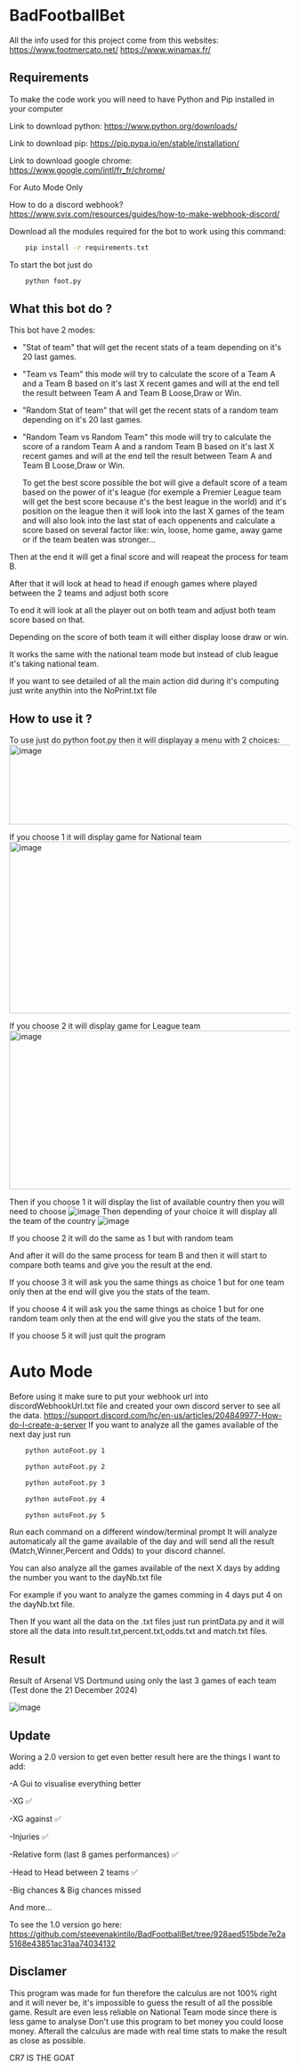 
# BadFootballBet

All the info used for this project come from this websites: https://www.footmercato.net/ https://www.winamax.fr/

## Requirements
To make the code work you will need to have Python and Pip installed in your computer

Link to download python: https://www.python.org/downloads/

Link to download pip: https://pip.pypa.io/en/stable/installation/

Link to download google chrome: https://www.google.com/intl/fr_fr/chrome/ 

For Auto Mode Only 

How to do a discord webhook? https://www.svix.com/resources/guides/how-to-make-webhook-discord/

Download all the modules required for the bot to work using this command:

```bash
    pip install -r requirements.txt
```

To start the bot just do

```bash
    python foot.py
```

## What this bot do ?

This bot have 2 modes: 
- "Stat of team" that will get the recent stats of a team depending on it's 20 last games.
- "Team vs Team" this mode will try to calculate the score of a Team A and a Team B based on it's last X recent games and will at the end tell the result between Team A and Team B Loose,Draw or Win.
- "Random Stat of team" that will get the recent stats of a random team depending on it's 20 last games.
- "Random Team vs Random Team" this mode will try to calculate the score of a random Team A and a random Team B based on it's last X recent games and will at the end tell the result between Team A and Team B Loose,Draw or Win.

  To get the best score possible the bot will give a default score of a team based on the power of it's league (for exemple a Premier League team will get the best score because it's the best league in the world) and it's position on the league then it will look into the last X games of the team and will also look into the last stat of each oppenents and calculate a score based on several factor like: win, loose, home game, away game or if the team beaten was stronger...

Then at the end it will get a final score and will reapeat the process for team B.

After that it will look at head to head if enough games where played between the 2 teams and adjust both score

To end it will look at all the player out on both team and adjust both team score based on that.

Depending on the score of both team it will either display loose draw or win.

It works the same with the national team mode but instead of club league it's taking national team.

If you want to see detailed of all the main action did during it's computing just write anythin into the NoPrint.txt file

## How to use it ?

To use just do python foot.py then it will displayay a menu with 2 choices:
<img width="728" height="143" alt="image" src="https://github.com/user-attachments/assets/0cf8353a-12dd-44de-9b69-78101e395642" />

If you choose 1 it will display game for National team
<img width="729" height="308" alt="image" src="https://github.com/user-attachments/assets/226fe7cf-7f39-46c5-9069-212135458416" />

If you choose 2 it will display game for League team
<img width="719" height="285" alt="image" src="https://github.com/user-attachments/assets/83b7e474-932e-4e99-8b4a-2a68812e4cb1" />

Then if you choose 1 it will display the list of available country then you will need to choose ![image](https://github.com/user-attachments/assets/af4e3b1b-943d-4578-b578-51642d74b24d)
Then depending of your choice it will display all the team of the country ![image](https://github.com/user-attachments/assets/5cb4dac9-296c-4acf-a27b-7631770ab7a3)

If you choose 2 it will do the same as 1 but with random team

And after it will do the same process for team B and then it will start to compare both teams and give you the result at the end.

If you choose 3 it will ask you the same things as choice 1 but for one team only then at the end will give you the stats of the team.

If you choose 4 it will ask you the same things as choice 1 but for one random team only then at the end will give you the stats of the team.

If you choose 5 it will just quit the program

# Auto Mode
Before using it make sure to put your webhook url into discordWebhookUrl.txt file and created your own discord server to see all the data. https://support.discord.com/hc/en-us/articles/204849977-How-do-I-create-a-server 
If you want to analyze all the games available of the next day just run 

```bash
    python autoFoot.py 1
```

```bash
    python autoFoot.py 2
```

```bash
    python autoFoot.py 3
```

```bash
    python autoFoot.py 4
```

```bash
    python autoFoot.py 5
```
Run each command on a different window/terminal prompt
It will analyze automaticaly all the game available of the day and will send all the result (Match,Winner,Percent and Odds) to your discord channel.

You can also analyze all the games available of the next X days by adding the number you want to the dayNb.txt file

For example if you want to analyze the games comming in 4 days put 4 on the dayNb.txt file.

Then If you want all the data on the .txt files just run printData.py and it will store all the data into result.txt,percent.txt,odds.txt and match.txt files.

## Result

Result of Arsenal VS Dortmund using only the last 3 games of each team (Test done the 21 December 2024)

![image](https://github.com/user-attachments/assets/bd4d3f6f-4a6e-434f-89aa-eed276633b05)


## Update

Woring a 2.0 version to get even better result here are the things I want to add:

-A Gui to visualise everything better

-XG ✅

-XG against ✅

-Injuries ✅

-Relative form (last 8 games performances) ✅

-Head to Head between 2 teams ✅

-Big chances & Big chances missed

And more...

To see the 1.0 version go here: https://github.com/steevenakintilo/BadFootballBet/tree/928aed515bde7e2a5168e43851ac31aa74034132

## Disclamer

This program was made for fun therefore the calculus are not 100% right and it will never be, it's impossible to guess the result of all the possible game.
Result are even less reliable on National Team mode since there is less game to analyse
Don't use this program to bet money you could loose money.
Afterall the calculus are made with real time stats to make the result as close as possible.

CR7 IS THE GOAT
